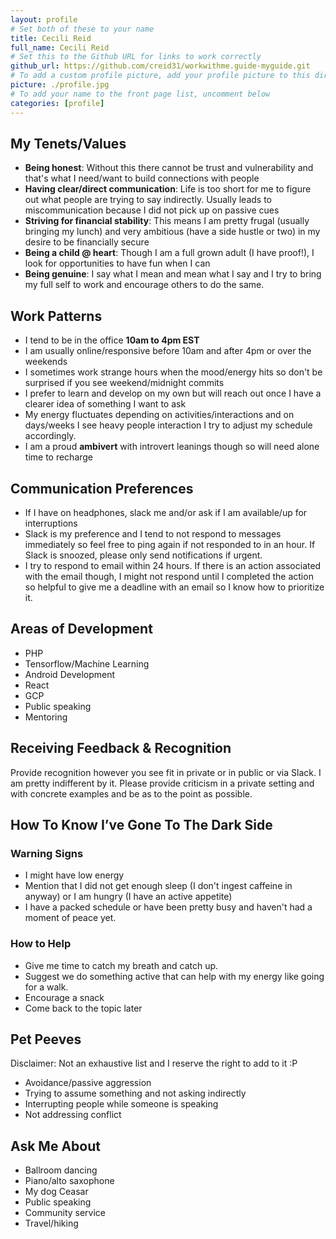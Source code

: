 ```yaml
---
layout: profile
# Set both of these to your name
title: Cecili Reid
full_name: Cecili Reid
# Set this to the Github URL for links to work correctly
github_url: https://github.com/creid31/workwithme.guide-myguide.git
# To add a custom profile picture, add your profile picture to this directory, update, and uncomment the relative link below.
picture: ./profile.jpg
# To add your name to the front page list, uncomment below
categories: [profile]
---
```


## My Tenets/Values
  - **Being honest**: Without this there cannot be trust and vulnerability and that's what I need/want to build connections with people
  - **Having clear/direct communication**: Life is too short for me to figure out what people are trying to say indirectly. Usually leads to miscommunication because I did not pick up on passive cues
  - **Striving for financial stability**: This means I am pretty frugal (usually bringing my lunch) and very ambitious (have a side hustle or two) in my desire to be financially secure
  - **Being a child @ heart**: Though I am a full grown adult (I have proof!), I look for opportunities to have fun when I can
  - **Being genuine**: I say what I mean and mean what I say and I try to bring my full self to work and encourage others to do the same.

## Work Patterns
- I tend to be in the office **10am to 4pm EST**
- I am usually online/responsive before 10am and after 4pm or over the weekends
- I sometimes work strange hours when the mood/energy hits so don't be surprised if you see weekend/midnight commits
- I prefer to learn and develop on my own but will reach out once I have a clearer idea of something I want to ask
- My energy fluctuates depending on activities/interactions and on days/weeks I see heavy people interaction I try to adjust my schedule accordingly.
- I am a proud **ambivert** with introvert leanings though so will need alone time to recharge

## Communication Preferences
- If I have on headphones, slack me and/or ask if I am available/up for interruptions
- Slack is my preference and I tend to not respond to messages immediately so feel free to ping again if not responded to in an hour. If Slack is snoozed, please only send notifications if urgent.
- I try to respond to email within 24 hours. If there is an action associated with the email though, I might not respond until I completed the action so helpful to give me a deadline with an email so I know how to prioritize it.

## Areas of Development
- PHP
- Tensorflow/Machine Learning
- Android Development
- React
- GCP
- Public speaking
- Mentoring

## Receiving Feedback & Recognition
Provide recognition however you see fit in private or in public or via Slack. I am pretty indifferent by it. Please provide criticism in a private setting and with concrete examples and be as to the point as possible.

## How To Know I’ve Gone To The Dark Side
### Warning Signs
- I might have low energy
- Mention that I did not get enough sleep (I don't ingest caffeine in anyway) or I am hungry (I have an active appetite)
- I have a packed schedule or have been pretty busy and haven't had a moment of peace yet.

### How to Help
- Give me time to catch my breath and catch up.
- Suggest we do something active that can help with my energy like going for a walk.
- Encourage a snack
- Come back to the topic later

## Pet Peeves
Disclaimer: Not an exhaustive list and I reserve the right to add to it :P
- Avoidance/passive aggression
- Trying to assume something and not asking indirectly
- Interrupting people while someone is speaking
- Not addressing conflict


## Ask Me About
  - Ballroom dancing
  - Piano/alto saxophone
  - My dog Ceasar
  - Public speaking
  - Community service
  - Travel/hiking
